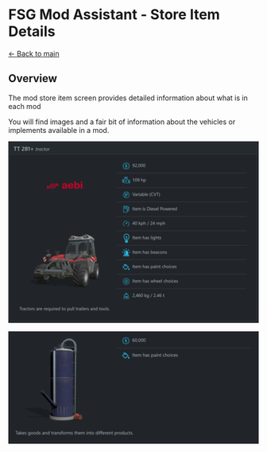 # FSG Mod Assistant - Store Item Details

[← Back to main](index.html)

## Overview

The mod store item screen provides detailed information about what is in each mod

You will find images and a fair bit of information about the vehicles or implements available in a mod.

![vehicle](img/storeitem-001.png)

![placeable](img/storeitem-002.png)
